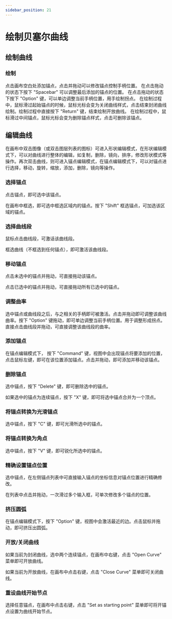 ```yaml
---
sidebar_position: 21
---
```


# 绘制贝塞尔曲线

## 绘制曲线 

### 绘制
点击画布空白处添加锚点，点击并拖动可以修改锚点控制手柄位置。
在点击拖动的状态下按下 "Spacebar" 可以调整最后添加的锚点的位置。
在点击拖动的状态下按下 "Option" 键，可以单边调整当前手柄位置，用手绘制拐点。
在绘制过程中，鼠标滑过起始锚点的时候，鼠标光标会变为关闭曲线样式，点击结束封闭曲线绘制。绘制过程中直接按下 "Return" 键，结束绘制开放曲线。
在绘制过程中，鼠标滑过中间锚点，鼠标光标会变为删除锚点样式，点击可删除该锚点。

## 编辑曲线 
在画布中双击图像（或双击图层列表的图标）可进入形状编辑模式，在形状编辑模式下，可以对曲线进行整体的编辑，如复制，删除，镜向，排序，修改形状模式等操作。再次双击曲线，则可进入锚点编辑模式，在锚点编辑模式下，可以对锚点进行选择，移动，旋转，缩放，添加，删除，镜向等操作。

### 选择锚点
点击锚点，即可选中该锚点。

在画布中框选，即可选中框选区域内的锚点。按下 "Shift" 框选锚点，可加选该区域的锚点。

### 选择曲线段
鼠标点击曲线段，可激话该曲线段。

框选曲线（不框选到任何锚点），即可激活该曲线段。

### 移动锚点
点击未选中的锚点并拖动，可直接拖动该锚点。

点击已选中的锚点并拖动，可直接拖动所有已选中的锚点。

### 调整曲率
选中锚点或曲线段之后，与之相关的手柄即可被激活。点击并拖动即可调整该曲线曲率。按下 "Option" 键拖动，即可单边调整当前手柄位置。用于调整形成拐点。
直接点击曲线段并拖动，可直接调整该曲线段的曲率。

### 添加锚点
在锚点编辑模式下， 按下 "Command" 键，视图中会出现锚点将要添加的位置，点击鼠标左键，即可在该位置添加锚点。点击并拖动，即可添加并移动该锚点。

### 删除锚点
选中锚点，按下 "Delete" 键，即可删除选中的锚点。

如果选中的锚点为连续锚点，按下 "X" 键，即可将选中锚点合并为一个顶点。

### 将锚点转换为光滑锚点
选中锚点，按下 "C" 键，即可光滑所选中的锚点。

### 将锚点转换为角点
选中锚点，按下 "V" 键，即可锐化所选中的锚点。

### 精确设置锚点位置
选中锚点，在左侧锚点列表中可直接输入锚点的坐标信息对锚点位置进行精确修改。

在列表中点击并拖动，一次滑过多个输入框，可单次修改多个锚点的位置。

### 挤压圆弧
在锚点编辑模式下，按下 "Option" 键，视图中会激活最近的边。点击鼠标并拖动，即可挤压出圆弧。

### 开放/关闭曲线
如果当前为封闭曲线，选中两个连续锚点，在画布中右键，点击 "Open Curve" 菜单即可开放曲线。

如果当前为开放曲线，在画布中点击右键，点击 "Close Curve" 菜单即可关闭曲线。

### 重设曲线开始节点
选择任意锚点，在画布中点击右键，点击 "Set as starting point" 菜单即可将开锚点设置为曲线开始节点。